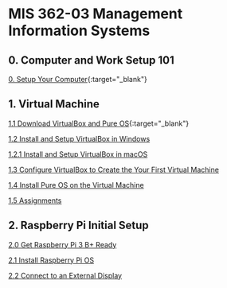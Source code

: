 # MIS 362-03 Management Information Systems

## 0. Computer and Work Setup 101

[0. Setup Your Computer](https://zwentt.github.io/wsu-mis-362/0.%20Setup%20Your%20Computer){:target="_blank"}

## 1. Virtual Machine

[1.1 Download VirtualBox and Pure OS](https://zwentt.github.io/wsu-mis-362/1.1%20Download%20VirtualBox%20and%20Pure%20OS){:target="_blank"}

[1.2 Install and Setup VirtualBox in Windows](https://zwentt.github.io/wsu-mis-362/1.2%20Install%20and%20Setup%20Virtual%20Machine)

[1.2.1 Install and Setup VirtualBox in macOS](https://github.com/zwentt/wsu-mis-362/blob/main/1.2.1%20Install%20and%20Setup%20VirtualBox%20Software%20on%20a%20macOS.pdf)

[1.3 Configure VirtualBox to Create the Your First Virtual Machine](https://zwentt.github.io/wsu-mis-362/1.3%20Configure%20VirtualBox%20to%20Create%20the%20First%20Virtual%20Machine)

[1.4 Install Pure OS on the Virtual Machine](https://zwentt.github.io/wsu-mis-362/1.4%20Install%20PureOS%20on%20the%20Virtual%20Machine)

[1.5 Assignments](https://zwentt.github.io/wsu-mis-362/1.5%20Assignments)

## 2. Raspberry Pi Initial Setup 

[2.0 Get Raspberry Pi 3 B+ Ready](https://zwentt.github.io/wsu-mis-362/2.0%20Get%20Raspberry%20Pi%203%20B%2B%20Ready)

[2.1 Install Raspberry Pi OS](https://zwentt.github.io/wsu-mis-362/2.1%20Install%20Raspberry%20Pi%20OS%20)

[2.2 Connect to an External Display](https://zwentt.github.io/wsu-mis-362/2.2%20Connect%20to%20an%20External%20Display%20%26%20VNC)


